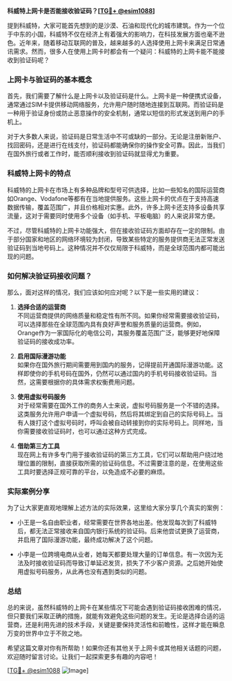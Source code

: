 **科威特上网卡是否能接收验证码？[[TG💪+ @esim1088](https://t.me/s/esim1088)]**

提到科威特，大家可能首先想到的是沙漠、石油和现代化的城市建筑。作为一个位于中东的小国，科威特不仅在经济上有着强大的影响力，在科技发展方面也毫不逊色。近年来，随着移动互联网的普及，越来越多的人选择使用上网卡来满足日常通讯需求。然而，很多人在使用上网卡时都会有一个疑问：科威特的上网卡能不能接收到验证码呢？

### 上网卡与验证码的基本概念

首先，我们需要了解什么是上网卡以及验证码是什么。上网卡是一种便携式设备，通常通过SIM卡提供移动网络服务，允许用户随时随地连接到互联网。而验证码是一种用于验证身份或防止恶意操作的安全机制，通常以短信的形式发送到用户的手机上。

对于大多数人来说，验证码是日常生活中不可或缺的一部分。无论是注册新账户、找回密码，还是进行在线支付，验证码都能确保你的操作安全可靠。因此，当我们在国外旅行或者工作时，能否顺利接收到验证码就显得尤为重要。

### 科威特上网卡的特点

科威特的上网卡在市场上有多种品牌和型号可供选择，比如一些知名的国际运营商如Orange、Vodafone等都有在当地提供服务。这些上网卡的优点在于支持高速数据传输，覆盖范围广，并且价格相对实惠。此外，许多上网卡还支持多设备共享流量，这对于需要同时使用多个设备（如手机、平板电脑）的人来说非常方便。

不过，尽管科威特的上网卡功能强大，但在接收验证码方面却存在一定的限制。由于部分国家和地区的网络环境较为封闭，导致某些特定的服务提供商无法正常发送验证码到当地号码上。这种情况并不仅仅局限于科威特，而是全球范围内都可能出现的问题。

### 如何解决验证码接收问题？

那么，面对这样的情况，我们应该如何应对呢？以下是一些实用的建议：

1. **选择合适的运营商**  
   不同运营商提供的网络质量和稳定性有所不同。如果你经常需要接收验证码，可以选择那些在全球范围内具有良好声誉和服务质量的运营商。例如，Orange作为一家国际化的电信公司，其服务覆盖范围广泛，能够更好地保障验证码的接收成功率。

2. **启用国际漫游功能**  
   如果你在国外旅行期间需要用到国内的服务，记得提前开通国际漫游功能。这样即使你的手机号码在国外，仍然可以通过国内的手机号码接收验证码。当然，这需要根据你的具体需求权衡费用问题。

3. **使用虚拟号码服务**  
   对于经常需要在国外工作的商务人士来说，虚拟号码服务是一个不错的选择。这类服务允许用户申请一个虚拟号码，然后将其绑定到自己的实际号码上。当有人拨打这个虚拟号码时，呼叫会被自动转接到你的实际号码上。同样地，当你需要接收验证码时，也可以通过这种方式完成。

4. **借助第三方工具**  
   现在网上有许多专门用于接收验证码的第三方工具，它们可以帮助用户绕过地理位置的限制，直接获取所需的验证码信息。不过需要注意的是，在使用这些工具时要选择正规可靠的平台，以免造成不必要的麻烦。

### 实际案例分享

为了让大家更直观地理解上述方法的实际效果，这里给大家分享几个真实的案例：

- 小王是一名自由职业者，经常需要在世界各地出差。他发现每次到了科威特后，都无法正常接收来自国内银行系统的验证码。后来他尝试更换了运营商，并启用了国际漫游功能，最终成功解决了这个问题。
  
- 小李是一位跨境电商从业者，她每天都要处理大量的订单信息。有一次因为无法及时接收验证码而导致订单延迟发货，损失了不少客户资源。之后她开始使用虚拟号码服务，从此再也没有遇到类似的问题。

### 总结

总的来说，虽然科威特的上网卡在某些情况下可能会遇到验证码接收困难的情况，但只要我们采取正确的措施，就能有效避免这些问题的发生。无论是选择合适的运营商，还是利用先进的技术手段，关键是要保持灵活性和前瞻性，这样才能在瞬息万变的世界中立于不败之地。

希望这篇文章对你有所帮助！如果你还有其他关于上网卡或其他相关话题的问题，欢迎随时留言讨论。让我们一起探索更多有趣的内容吧！

[[TG💪+ @esim1088](https://t.me/s/esim1088) ![Image](https://i.postimg.cc/4NQfJmqS/Snipaste-2025-05-13-00-14-12.png)]
